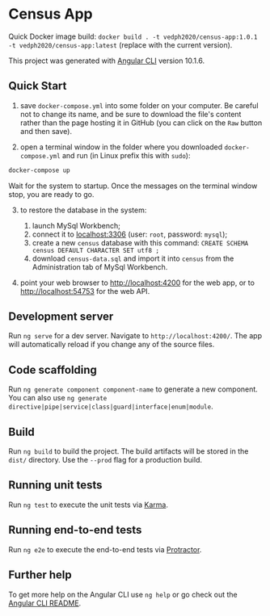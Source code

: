 # Census App

Quick Docker image build: `docker build . -t vedph2020/census-app:1.0.1 -t vedph2020/census-app:latest` (replace with the current version).

This project was generated with [Angular CLI](https://github.com/angular/angular-cli) version 10.1.6.

## Quick Start

1. save `docker-compose.yml` into some folder on your computer. Be careful not to change its name, and be sure to download the file's content rather than the page hosting it in GitHub (you can click on the `Raw` button and then save).

2. open a terminal window in the folder where you downloaded `docker-compose.yml` and run (in Linux prefix this with `sudo`):

```bash
docker-compose up
```

Wait for the system to startup. Once the messages on the terminal window stop, you are ready to go.

3. to restore the database in the system:

   1. launch MySql Workbench;
   2. connect it to <localhost:3306> (user: `root`, password: `mysql`);
   3. create a new `census` database with this command: `CREATE SCHEMA census DEFAULT CHARACTER SET utf8 ;`
   4. download `census-data.sql` and import it into `census` from the Administration tab of MySql Workbench.

4. point your web browser to <http://localhost:4200> for the web app, or to <http://localhost:54753> for the web API.

## Development server

Run `ng serve` for a dev server. Navigate to `http://localhost:4200/`. The app will automatically reload if you change any of the source files.

## Code scaffolding

Run `ng generate component component-name` to generate a new component. You can also use `ng generate directive|pipe|service|class|guard|interface|enum|module`.

## Build

Run `ng build` to build the project. The build artifacts will be stored in the `dist/` directory. Use the `--prod` flag for a production build.

## Running unit tests

Run `ng test` to execute the unit tests via [Karma](https://karma-runner.github.io).

## Running end-to-end tests

Run `ng e2e` to execute the end-to-end tests via [Protractor](http://www.protractortest.org/).

## Further help

To get more help on the Angular CLI use `ng help` or go check out the [Angular CLI README](https://github.com/angular/angular-cli/blob/master/README.md).
